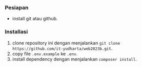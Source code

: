 ### Pesiapan

- install git atau github.

### Installasi
1. clone repository ini dengan menjalankan `git clone https://github.com/it-yudharta/web2023b.git`.
2. copy file `.env.example` ke `.env`.
3. install dependency dengan menjalankan `composer install`.

